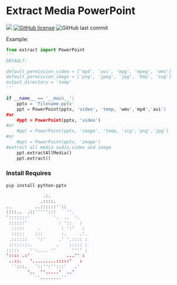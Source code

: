 # Extract Media PowerPoint

![](https://travis-ci.org/madyel/extract_media_ppt.svg?branch=main) [![GitHub license](https://img.shields.io/github/license/madyel/extract_media_ppt)](https://github.com/madyel/extract_media_ppt/blob/main/LICENSE.txt) ![GitHub last commit](https://img.shields.io/github/last-commit/madyel/extract_media_ppt)

Example:

```python
from extract import PowerPoint
'''
DEFAULT:

default_permission_video = ['mp4', 'avi', 'mpg', 'mpeg', 'wmv']
default_permission_image = ['png', 'jpeg', 'jpg', 'bmp', 'svg']
output_directory = 'temp'
'''

if __name__ == '__main__':
    pptx = 'filename.pptx'
    ppt = PowerPoint(pptx, 'video', 'temp, 'wmv','mp4','avi')
#or
    #ppt = PowerPoint(pptx, 'video')
#or
    #ppt = PowerPoint(pptx, 'image', 'temp, 'svg','png','jpg')
#or
    #ppt = PowerPoint(pptx, 'image')
#extract all media audio,video and image
    ppt.extractAllMedia() 
    ppt.extract()
```

### Install Requires

```shell script
pip install python-pptx
```

```python
              .:.               
             .::::.             
..         ..::::::''::         
::::..  .::''''':::    ''.      
':::::::'         '.  ..  '.    
 ::::::'            : '::   :   
  :::::     .        : ':'   :  
  :::::    :::       :.     .'. 
 .::::::    ':'     .' '.:::: : 
 ::::::::.         .    ::::: : 
:::::    '':.... ''      '''' : 
':::: .:'              ...'' :  
 ..::.   '.........:::::'   :   
  '':::.   '::'':'':::'   .'    
        '..  ''.....'  ..'      
           ''........''

```